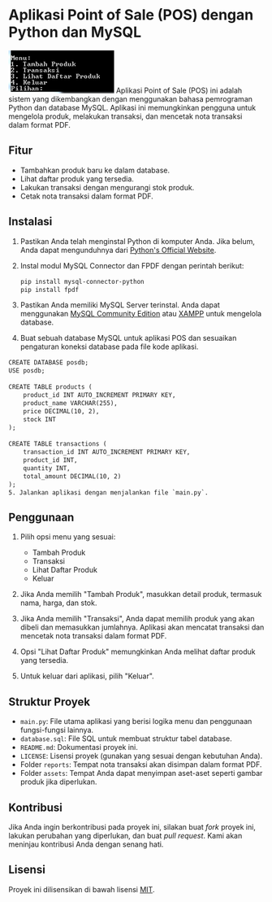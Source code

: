 
# Aplikasi Point of Sale (POS) dengan Python dan MySQL
<img src="capture/capture.PNG">
Aplikasi Point of Sale (POS) ini adalah sistem yang dikembangkan dengan menggunakan bahasa pemrograman Python dan database MySQL. Aplikasi ini memungkinkan pengguna untuk mengelola produk, melakukan transaksi, dan mencetak nota transaksi dalam format PDF.

## Fitur

- Tambahkan produk baru ke dalam database.
- Lihat daftar produk yang tersedia.
- Lakukan transaksi dengan mengurangi stok produk.
- Cetak nota transaksi dalam format PDF.

## Instalasi

1. Pastikan Anda telah menginstal Python di komputer Anda. Jika belum, Anda dapat mengunduhnya dari [Python's Official Website](https://www.python.org/downloads/).

2. Instal modul MySQL Connector dan FPDF dengan perintah berikut:

   ```
   pip install mysql-connector-python
   pip install fpdf
   ```

3. Pastikan Anda memiliki MySQL Server terinstal. Anda dapat menggunakan [MySQL Community Edition](https://dev.mysql.com/downloads/mysql/) atau [XAMPP](https://www.apachefriends.org/index.html) untuk mengelola database.

4. Buat sebuah database MySQL untuk aplikasi POS dan sesuaikan pengaturan koneksi database pada file kode aplikasi.

```
CREATE DATABASE posdb;
USE posdb;

CREATE TABLE products (
    product_id INT AUTO_INCREMENT PRIMARY KEY,
    product_name VARCHAR(255),
    price DECIMAL(10, 2),
    stock INT
);

CREATE TABLE transactions (
    transaction_id INT AUTO_INCREMENT PRIMARY KEY,
    product_id INT,
    quantity INT,
    total_amount DECIMAL(10, 2)
);
5. Jalankan aplikasi dengan menjalankan file `main.py`.
```
## Penggunaan

1. Pilih opsi menu yang sesuai:
   - Tambah Produk
   - Transaksi
   - Lihat Daftar Produk
   - Keluar

2. Jika Anda memilih "Tambah Produk", masukkan detail produk, termasuk nama, harga, dan stok.

3. Jika Anda memilih "Transaksi", Anda dapat memilih produk yang akan dibeli dan memasukkan jumlahnya. Aplikasi akan mencatat transaksi dan mencetak nota transaksi dalam format PDF.

4. Opsi "Lihat Daftar Produk" memungkinkan Anda melihat daftar produk yang tersedia.

5. Untuk keluar dari aplikasi, pilih "Keluar".

## Struktur Proyek

- `main.py`: File utama aplikasi yang berisi logika menu dan penggunaan fungsi-fungsi lainnya.
- `database.sql`: File SQL untuk membuat struktur tabel database.
- `README.md`: Dokumentasi proyek ini.
- `LICENSE`: Lisensi proyek (gunakan yang sesuai dengan kebutuhan Anda).
- Folder `reports`: Tempat nota transaksi akan disimpan dalam format PDF.
- Folder `assets`: Tempat Anda dapat menyimpan aset-aset seperti gambar produk jika diperlukan.

## Kontribusi

Jika Anda ingin berkontribusi pada proyek ini, silakan buat *fork* proyek ini, lakukan perubahan yang diperlukan, dan buat *pull request*. Kami akan meninjau kontribusi Anda dengan senang hati.

## Lisensi

Proyek ini dilisensikan di bawah lisensi [MIT](LICENSE).
